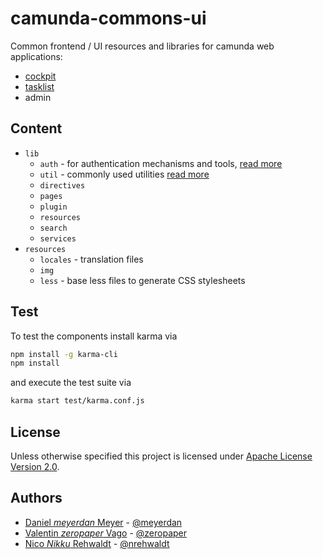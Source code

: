 # camunda-commons-ui

Common frontend / UI resources and libraries for camunda web applications:

- [cockpit](https://github.com/camunda/camunda-cockpit-ui)
- [tasklist](https://github.com/camunda/camunda-tasklist-ui)
- admin


## Content

- `lib`
  - `auth` - for authentication mechanisms and tools, [read more](./lib/auth/README.md)
  - `util` - commonly used utilities [read more](./lib/util/README.md)
  - `directives`
  - `pages`
  - `plugin`
  - `resources`
  - `search`
  - `services`
- `resources`
  - `locales` - translation files 
  - `img`
  - `less` - base less files to generate CSS stylesheets


## Test

To test the components install karma via

```sh
npm install -g karma-cli
npm install
```

and execute the test suite via

```sh
karma start test/karma.conf.js
```


## License

Unless otherwise specified this project is licensed under [Apache License Version 2.0](./LICENSE).


## Authors

 - [Daniel _meyerdan_ Meyer](https://github.com/meyerdan) - [@meyerdan](http://twitter.com/meyerdan)
 - [Valentin _zeropaper_ Vago](https://github.com/zeropaper) - [@zeropaper](http://twitter.com/zeropaper)
 - [Nico _Nikku_ Rehwaldt](https://github.com/nikku) - [@nrehwaldt](http://twitter.com/nrehwaldt)
